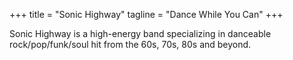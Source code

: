 +++
title = "Sonic Highway"
tagline = "Dance While You Can"
+++

Sonic Highway is a high-energy band specializing in danceable rock/pop/funk/soul hit from the 60s, 70s, 80s and beyond.

